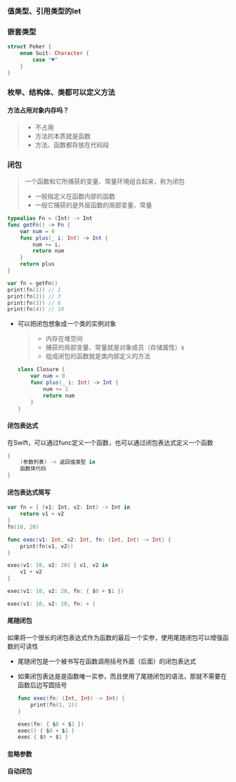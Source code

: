 ### 值类型、引用类型的let

### 嵌套类型

```swift
struct Poker {
    enum Suit: Character {
        case "♥"
    }
}
```

### 枚举、结构体、类都可以定义方法

#### 方法占用对象内存吗？

> - 不占用
> - 方法的本质就是函数
> - 方法、函数都存放在代码段

### 闭包

> 一个函数和它所捕获的变量、常量环境组合起来，称为闭包
>
> - 一般指定义在函数内部的函数
> - 一般它捕获的是外层函数的局部变量、常量

```swift
typealias Fn = (Int) -> Int
func getFn() -> Fn {
    var num = 0
    func plus(_ i: Int) -> Int {
        num += i;
        return num
    }
    return plus
}

var fn = getFn()
print(fn(1)) // 1
print(fn(2)) // 3
print(fn(3)) // 6
print(fn(4)) // 10
```

- 可以把闭包想象成一个类的实例对象

  > - 内存在堆空间
  > - 捕获的局部变量、常量就是对象成员（存储属性）s
  > - 组成闭包的函数就是类内部定义的方法

  ```swift
  class Closure {
      var num = 0
      func plus(_ i: Int) -> Int {
          num += 1
          return num
      }
  }
  ```

  

#### 闭包表达式

在Swift，可以通过func定义一个函数，也可以通过闭包表达式定义一个函数

```swift
{
	(参数列表) -> 返回值类型 in
	函数体代码
}
```

#### 闭包表达式简写

```swift
var fn = { (v1: Int, v2: Int) -> Int in
    return v1 + v2
}
fn(10, 20)

func exec(v1: Int, v2: Int, fn: (Int, Int) -> Int) {
    print(fn(v1, v2))
}

exec(v1: 10, v2: 20) { v1, v2 in
    v1 + v2
}

exec(v1: 10, v2: 20, fn: { $0 + $1 })

exec(v1: 10, v2: 20, fn: + )
```

#### 尾随闭包

如果将一个很长的闭包表达式作为函数的最后一个实参，使用尾随闭包可以增强函数的可读性

- 尾随闭包是一个被书写在函数调用括号外面（后面）的闭包表达式

- 如果闭包表达是是函数唯一实参，而且使用了尾随闭包的语法，那就不需要在函数后边写圆括号

  ```swift
  func exec(fn: (Int, Int) -> Int) {
      print(fn(1, 2))
  }
  
  exec(fn: { $0 + $1 })
  exec() { $0 + $1 }
  exec { $0 + $1 }
  ```

#### 忽略参数

#### 自动闭包



